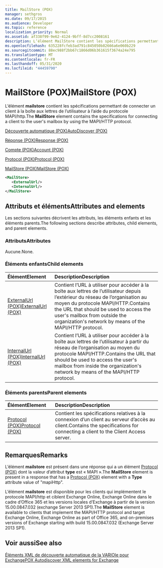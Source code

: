 ```yaml
---
title: MailStore (POX)
manager: sethgros
ms.date: 09/17/2015
ms.audience: Developer
ms.topic: reference
localization_priority: Normal
ms.assetid: af338f99-9e62-4124-9bff-8d7cc2008161
description: L’élément MailStore contient les spécifications permettant de connecter un client à la boîte aux lettres de l’utilisateur à l’aide du protocole MAPI/HTTP.
ms.openlocfilehash: 635228fcfeb3ad791c845050b82666a6e060b229
ms.sourcegitcommit: 88ec988f2bb67c1866d06b361615f3674a24e795
ms.translationtype: MT
ms.contentlocale: fr-FR
ms.lasthandoff: 05/31/2020
ms.locfileid: "44459790"
---
```

# <a name="mailstore-pox"></a><span data-ttu-id="842bb-103">MailStore (POX)</span><span class="sxs-lookup"><span data-stu-id="842bb-103">MailStore (POX)</span></span>

<span data-ttu-id="842bb-104">L’élément **mailstore** contient les spécifications permettant de connecter un client à la boîte aux lettres de l’utilisateur à l’aide du protocole MAPI/http.</span><span class="sxs-lookup"><span data-stu-id="842bb-104">The **MailStore** element contains the specifications for connecting a client to the user's mailbox by using the MAPI/HTTP protocol.</span></span> 
  
[<span data-ttu-id="842bb-105">Découverte automatique (POX)</span><span class="sxs-lookup"><span data-stu-id="842bb-105">AutoDiscover (POX)</span></span>](autodiscover-pox.md)
  
[<span data-ttu-id="842bb-106">Réponse (POX)</span><span class="sxs-lookup"><span data-stu-id="842bb-106">Response (POX)</span></span>](response-pox.md)
  
[<span data-ttu-id="842bb-107">Compte (POX)</span><span class="sxs-lookup"><span data-stu-id="842bb-107">Account (POX)</span></span>](account-pox.md)
  
[<span data-ttu-id="842bb-108">Protocol (POX)</span><span class="sxs-lookup"><span data-stu-id="842bb-108">Protocol (POX)</span></span>](protocol-pox.md)
  
[<span data-ttu-id="842bb-109">MailStore (POX)</span><span class="sxs-lookup"><span data-stu-id="842bb-109">MailStore (POX)</span></span>](mailstore-pox.md)
  
```XML
<MailStore>
   <ExternalUrl/>
   <InternalUrl/>
</MailStore>
```

## <a name="attributes-and-elements"></a><span data-ttu-id="842bb-110">Attributs et éléments</span><span class="sxs-lookup"><span data-stu-id="842bb-110">Attributes and elements</span></span>

<span data-ttu-id="842bb-111">Les sections suivantes décrivent les attributs, les éléments enfants et les éléments parents.</span><span class="sxs-lookup"><span data-stu-id="842bb-111">The following sections describe attributes, child elements, and parent elements.</span></span>
  
### <a name="attributes"></a><span data-ttu-id="842bb-112">Attributs</span><span class="sxs-lookup"><span data-stu-id="842bb-112">Attributes</span></span>

<span data-ttu-id="842bb-113">Aucune.</span><span class="sxs-lookup"><span data-stu-id="842bb-113">None.</span></span>
  
### <a name="child-elements"></a><span data-ttu-id="842bb-114">Éléments enfants</span><span class="sxs-lookup"><span data-stu-id="842bb-114">Child elements</span></span>

|<span data-ttu-id="842bb-115">**Élément**</span><span class="sxs-lookup"><span data-stu-id="842bb-115">**Element**</span></span>|<span data-ttu-id="842bb-116">**Description**</span><span class="sxs-lookup"><span data-stu-id="842bb-116">**Description**</span></span>|
|:-----|:-----|
|[<span data-ttu-id="842bb-117">ExternalUrl (POX)</span><span class="sxs-lookup"><span data-stu-id="842bb-117">ExternalUrl (POX)</span></span>](externalurl-pox.md) <br/> |<span data-ttu-id="842bb-118">Contient l’URL à utiliser pour accéder à la boîte aux lettres de l’utilisateur depuis l’extérieur du réseau de l’organisation au moyen du protocole MAPI/HTTP.</span><span class="sxs-lookup"><span data-stu-id="842bb-118">Contains the URL that should be used to access the user's mailbox from outside the organization's network by means of the MAPI/HTTP protocol.</span></span>  <br/> |
|[<span data-ttu-id="842bb-119">InternalUrl (POX)</span><span class="sxs-lookup"><span data-stu-id="842bb-119">InternalUrl (POX)</span></span>](internalurl-pox.md) <br/> |<span data-ttu-id="842bb-120">Contient l’URL à utiliser pour accéder à la boîte aux lettres de l’utilisateur à partir du réseau de l’organisation au moyen du protocole MAPI/HTTP.</span><span class="sxs-lookup"><span data-stu-id="842bb-120">Contains the URL that should be used to access the user's mailbox from inside the organization's network by means of the MAPI/HTTP protocol.</span></span>  <br/> |
   
### <a name="parent-elements"></a><span data-ttu-id="842bb-121">Éléments parents</span><span class="sxs-lookup"><span data-stu-id="842bb-121">Parent elements</span></span>

|<span data-ttu-id="842bb-122">**Élément**</span><span class="sxs-lookup"><span data-stu-id="842bb-122">**Element**</span></span>|<span data-ttu-id="842bb-123">**Description**</span><span class="sxs-lookup"><span data-stu-id="842bb-123">**Description**</span></span>|
|:-----|:-----|
|[<span data-ttu-id="842bb-124">Protocol (POX)</span><span class="sxs-lookup"><span data-stu-id="842bb-124">Protocol (POX)</span></span>](protocol-pox.md) <br/> |<span data-ttu-id="842bb-125">Contient les spécifications relatives à la connexion d’un client au serveur d’accès au client.</span><span class="sxs-lookup"><span data-stu-id="842bb-125">Contains the specifications for connecting a client to the Client Access server.</span></span>  <br/> |
   
## <a name="remarks"></a><span data-ttu-id="842bb-126">Remarques</span><span class="sxs-lookup"><span data-stu-id="842bb-126">Remarks</span></span>

<span data-ttu-id="842bb-127">L’élément **mailstore** est présent dans une réponse qui a un élément [Protocol (POX)](protocol-pox.md) dont la valeur d’attribut **type** est « MAPI ».</span><span class="sxs-lookup"><span data-stu-id="842bb-127">The **MailStore** element is present in a response that has a [Protocol (POX)](protocol-pox.md) element with a **Type** attribute value of "mapiHttp".</span></span> 
  
<span data-ttu-id="842bb-128">L’élément **mailstore** est disponible pour les clients qui implémentent le protocole MAPI/http et ciblent Exchange Online, Exchange Online dans le cadre d’Office 365 et les versions locales d’Exchange à partir de la version 15.00.0847.032 (exchange Server 2013 SP1).</span><span class="sxs-lookup"><span data-stu-id="842bb-128">The **MailStore** element is available to clients that implement the MAPI/HTTP protocol and target Exchange Online, Exchange Online as part of Office 365, and on-premises versions of Exchange starting with build 15.00.0847.032 (Exchange Server 2013 SP1).</span></span> 
  
## <a name="see-also"></a><span data-ttu-id="842bb-129">Voir aussi</span><span class="sxs-lookup"><span data-stu-id="842bb-129">See also</span></span>



[<span data-ttu-id="842bb-130">Éléments XML de découverte automatique de la VARIOle pour Exchange</span><span class="sxs-lookup"><span data-stu-id="842bb-130">POX Autodiscover XML elements for Exchange</span></span>](pox-autodiscover-xml-elements-for-exchange.md)

